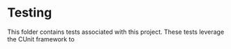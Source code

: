 # Testing
This folder contains tests associated with this project. These tests leverage
the CUnit framework to 
